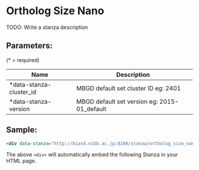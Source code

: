 Ortholog Size Nano
==================

TODO: Write a stanza description

## Parameters:

(* = required)

| Name                    | Description                                  |
|-------------------------|----------------------------------------------|
| *data-stanza-cluster_id | MBGD default set cluster ID eg: 2401         |
| *data-stanza-version    | MBGD default set version eg: 2015-01_default |

## Sample:

```html
<div data-stanza="http://bias4.nibb.ac.jp:8100/stanza/ortholog_size_nano" data-stanza-version="2015-01_default" data-stanza-cluster_id="2401"></div>
```

The above `<div>` will automatically embed the following Stanza in your HTML page.

<div data-stanza="http://bias4.nibb.ac.jp:8100/stanza/ortholog_size_nano" data-stanza-cluster_id="2401"></div>
